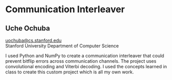 # Communication Interleaver
## Uche Ochuba
uochuba@cs.stanford.edu \
Stanford University Department of Computer Science

I used Python and NumPy to create a communication interleaver that could prevent bitflip errors across communication channels. The project uses convolutional encoding and Viterbi decoding. I used the concepts learned in class to create this custom project which is all my own work.
